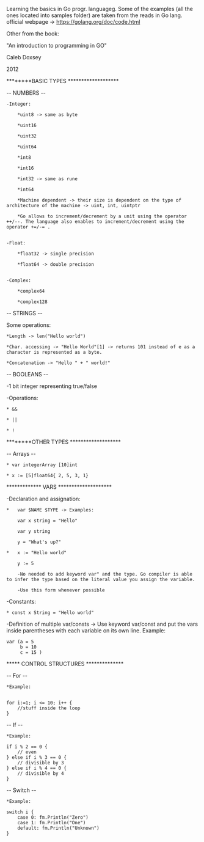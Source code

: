 Learning the basics in Go progr. languageg. Some of the examples (all the ones located into samples folder) are taken from the reads in Go lang. official webpage -> https://golang.org/doc/code.html 

Other from the book:

"An introduction to programming in GO"

Caleb Doxsey

2012


********BASIC TYPES *******************

-- NUMBERS --

	-Integer:

		*uint8 -> same as byte

		*uint16
		
		*uint32
		
		*uint64
		
		*int8 
		
		*int16
		
		*int32 -> same as rune
		
		*int64
		
		*Machine dependent -> their size is dependent on the type of architecture of the machine -> uint, int, uintptr 

		*Go allows to increment/decrement by a unit using the operator ++/--. The language also enables to increment/decrement using the operator +=/-= .
	

	-Float:

		*float32 -> single precision
	
		*float64 -> double precision
	

	-Complex:
	
		*complex64
	
		*complex128	


-- STRINGS --

Some operations:

	*Length -> len("Hello world")

	*Char. accessing -> "Hello World"[1] -> returns 101 instead of e as a character is represented as a byte.  

	*Concatenation -> "Hello " + " world!"	


-- BOOLEANS --	

-1 bit integer representing true/false

-Operations:

	* &&

	* ||

	* !	



********OTHER TYPES *******************	

-- Arrays --

	* var integerArray [10]int

	* x := [5]float64{ 2, 5, 3, 1}


************* VARS ********************

-Declaration and assignation:

	* 	var $NAME $TYPE -> Examples: 

		var x string = "Hello"

		var y string

		y = "What's up?"
	
	* 	x := "Hello world"

		y := 5

		-No needed to add keyword var" and the type. Go compiler is able to infer the type based on the literal value you assign the variable. 

		-Use this form whenever possible


-Constants:

	* const x String = "Hello world"


-Definition of multiple var/consts -> Use keyword var/const and put the vars inside parentheses with each variable on its own line. Example:
	
	var (a = 5
		 b = 10
		 c = 15 )	


***** CONTROL STRUCTURES **************		 	

-- For --

	*Example:

	
	for i:=1; i <= 10; i++ {
		//stuff inside the loop
	}
	

-- If --
	
	*Example:

	if i % 2 == 0 {
		// even
	} else if i % 3 == 0 {
		// divisible by 3
	} else if i % 4 == 0 {
		// divisible by 4
	}


-- Switch --

	*Example:

	switch i {
		case 0: fm.Println("Zero")
		case 1: fm.Println("One")
		default: fm.Println("Unknown")
	}	


